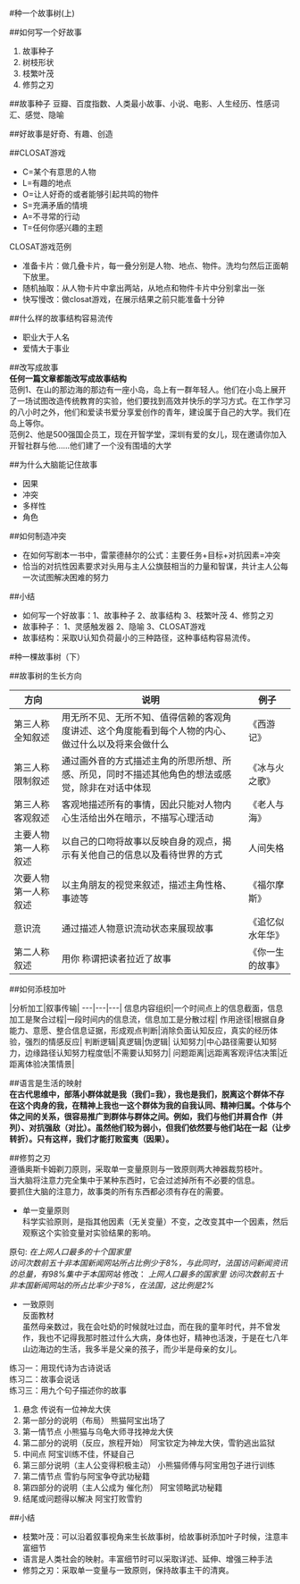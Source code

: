 #种一个故事树(上)  

##如何写一个好故事  
 1. 故事种子
 2. 树枝形状
 3. 枝繁叶茂
 4. 修剪之刃

##故事种子
豆瓣、百度指数、人类最小故事、小说、电影、人生经历、性感词汇、感觉、隐喻

##好故事是好奇、有趣、创造    

##CLOSAT游戏  

 * C=某个有意思的人物
 * L=有趣的地点
 * O=让人好奇的或者能够引起共鸣的物件
 * S=充满矛盾的情境
 * A=不寻常的行动
 * T=任何你感兴趣的主题
 
CLOSAT游戏范例  
 * 准备卡片：做几叠卡片，每一叠分别是人物、地点、物件。洗均匀然后正面朝下放里。
 * 随机抽取：从人物卡片中拿出两站，从地点和物件卡片中分别拿出一张
 * 快写慢改：做closat游戏，在展示结果之前只能准备十分钟

##什么样的故事结构容易流传  
 * 职业大于人名
 * 爱情大于事业

##改写成故事  
**任何一篇文章都能改写成故事结构**  
范例1、在山的那边海的那边有一座小岛，岛上有一群年轻人。他们在小岛上展开了一场试图改造传统教育的实验，他们要找到高效并快乐的学习方式。在工作学习的八小时之外，他们和爱读书爱分享爱创作的青年，建设属于自己的大学。我们在岛上等你。  
范例2、他是500强国企员工，现在开智学堂，深圳有爱的女儿，现在邀请你加入开智社群与他……他们建了一个没有围墙的大学  

##为什么大脑能记住故事 
 * 因果
 * 冲突
 * 多样性
 * 角色  

##如何制造冲突  
 * 在如何写剧本一书中，雷蒙德赫尔的公式：主要任务+目标+对抗因素=冲突  
 * 恰当的对抗性因素要求对头用与主人公旗鼓相当的力量和智谋，共计主人公每一次试图解决困难的努力

##小结  
 * 如何写一个好故事：1、故事种子 2、故事结构 3、枝繁叶茂 4、修剪之刃  
 * 故事种子： 1、灵感触发器 2、隐喻 3、CLOSAT游戏
 * 故事结构：采取U认知负荷最小的三种路径，这种事结构容易流传。

#种一棵故事树（下）  

##故事树的生长方向  

方向|说明|例子|
---|---|---|
第三人称全知叙述|用无所不见、无所不知、值得信赖的客观角度讲述、这个角度能看到每个人物的内心、做过什么以及将来会做什么|《西游记》|
第三人称限制叙述|通过画外音的方式描述主角的所思所想、所感、所见，同时不描述其他角色的想法或感觉，除非在对话中体现|《冰与火之歌》|
第三人称客观叙述|客观地描述所有的事情，因此只能对人物内心生活给出外在暗示，不描写心理活动|《老人与海》|
主要人物第一人称叙述|以自己的口吻将故事以反映自身的观点，揭示有关他自己的信息以及看待世界的方式|人间失格|
次要人物第一人称叙述|以主角朋友的视觉来叙述，描述主角性格、事迹等|《福尔摩斯》|
意识流|通过描述人物意识流动状态来展现故事|《追忆似水年华》|
第二人称叙述|用你 称谓把读者拉近了故事|《你一生的故事》|

##如何添枝加叶  

   |分析加工|叙事传输|
---|---|---|
信息内容组织|一个时间点上的信息截面，信息加工是聚合过程|一段时间内的信息流，信息加工是分散过程|
作用途径|根据自身能力、意愿、整合信息证据，形成观点判断|消除负面认知反应，真实的经历体验，强烈的情感反应|
判断逻辑|真逻辑|伪逻辑|
认知努力|中心路径需要认知努力，边缘路径认知努力程度低|不需要认知努力|
问题距离|远距离客观评估决策|近距离体验决策情景|

##语言是生活的映射  
**在古代思维中，部落小群体就是我（我们=我），我也是我们，脱离这个群体不存在这个肉身的我，在精神上我也一这个群体为我的自我认同、精神归属。个体与个体之间的关系，很容易推广到群体与群体之间。例如，我们与他们并肩合作（并列）、对抗强敌（对比）。虽然他们较为弱小，但我们依然要与他们站在一起（让步转折）。只有这样，我们才能打败蛮夷（因果）。**

##修剪之刃  
遵循奥斯卡姆剃刀原则，采取单一变量原则与一致原则两大神器裁剪枝叶。  
当大脑将注意力完全集中于某种东西时，它会过滤掉所有不必要的信息。  
要抓住大脑的注意力，故事类的所有东西都必须有存在的需要。  

* 单一变量原则  
科学实验原则，是指其他因素（无关变量）不变，之改变其中一个因素，然后观察这个实验变量对实验结果的影响。  

原句:
*在上网人口最多的十个国家里*  
*访问次数前五十非本国新闻网站所占比例少于8%，与此同时，法国访问新闻资讯的总量，有98%集中于本国网站*
修改：
*上网人口最多的国家里*
*访问次数前五十非本国新闻网站的所占比率少于8%，在法国，这比例是2%*   

 * 一致原则  
反面教材  
虽然母亲数过，我在会吐奶的时候就吐过血，而在我的童年时代，并不曾发作，我也不记得我那时胜过什么大病，身体也好，精神也活泼，于是在七八年山边海边的生活，我多半是父亲的孩子，而少半是母亲的女儿。  

练习一：用现代诗为古诗说话  
练习二：故事会说话    
练习三：用九个句子描述你的故事  
 1. 悬念 传说有一位神龙大侠 
 2. 第一部分的说明（布局） 熊猫阿宝出场了  
 3. 第一情节点  小熊猫与乌龟大师寻找神龙大侠
 4. 第二部分的说明（反应，旅程开始）  阿宝钦定为神龙大侠，雪豹逃出监狱
 5. 中间点  阿宝训练不佳，怀疑自己  
 6. 第三部分说明（主人公变得积极主动）  小熊猫师傅与阿宝用包子进行训练
 7. 第二情节点  雪豹与阿宝争夺武功秘籍
 8. 第四部分的说明（主人公成为  催化剂）  阿宝领略武功秘籍
 9. 结尾或问题得以解决 阿宝打败雪豹  

##小结  
 * 枝繁叶茂：可以沿着叙事视角来生长故事树，给故事树添加叶子时候，注意丰富细节
 * 语言是人类社会的映射。丰富细节时可以采取详述、延伸、增强三种手法
 * 修剪之刃：采取单一变量与一致原则，保持故事主干的清爽。



